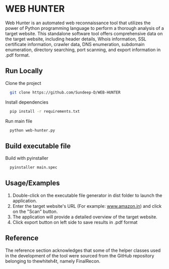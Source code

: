 # WEB HUNTER

Web Hunter is an automated web reconnaissance tool that utilizes the power of Python programming language to perform a thorough analysis of a target website. This standalone software tool offers comprehensive data on the target website, including header details, Whois information, SSL certificate information, crawler data, DNS enumeration, subdomain enumeration, directory searching, port scanning, and export information in .pdf format.




## Run Locally

Clone the project

```bash
  git clone https://github.com/Sundeep-D/WEB-HUNTER
```
Install dependencies

```bash
  pip install -r requirements.txt
```

Run main file

```bash
  python web-hunter.py
```


## Build executable file

Build with pyinstaller

```bash
  pyinstaller main.spec
```
## Usage/Examples

1. Double-click on the executable file generator in dist folder to launch the application.
2. Enter the target website's URL (For example: www.amazon.in) and click on the "Scan" button.
3. The application will provide a detailed overview of the target website.
4. Click export button on left side to save results in .pdf format 

## Reference
The reference section acknowledges that some of the helper classes used in the development of the tool were sourced from the GitHub repository belonging to thewhiteh4t, namely FinalRecon.